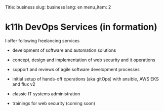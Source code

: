 Title: business
slug: business
lang: en
menu_item: 2

# k11h DevOps Services (in formation)

I offer following freelancing services

* development of software and automation solutions

* concept, design and implementation of web security and it operations

* support and reviews of agile software development processes

* initial setup of hands-off operations (aka gitOps) with ansible, AWS EKS and flux v2

* classic IT systems administration

* trainings for web security (coming soon)